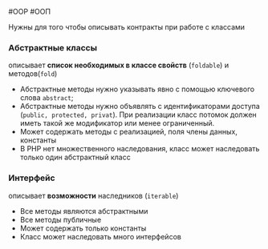 #OOP #ООП

Нужны для того чтобы описывать контракты при работе с классами

### Абстрактные классы
описывает **список необходимых в классе свойств** (`foldable`) и методов(`fold`)
- Абстрактные методы нужно указывать явно с помощью ключевого слова `abstract`;
- Абстрактные методы нужно объявлять с идентификаторами доступа (`public, protected, privat`). При реализации класс потомок должен иметь такой же модификатор или менее ограниченный.
- Может содержать методы с реализацией, поля члены данных, константы
- В PHP нет множественного наследования, класс может наследовать только один абстрактный класс

### Интерфейс 
описывает **возможности** наследников (`iterable`) 
- Все методы являются абстрактными
- Все методы публичные
- Может содержать только константы
- Класс может наследовать много интерфейсов